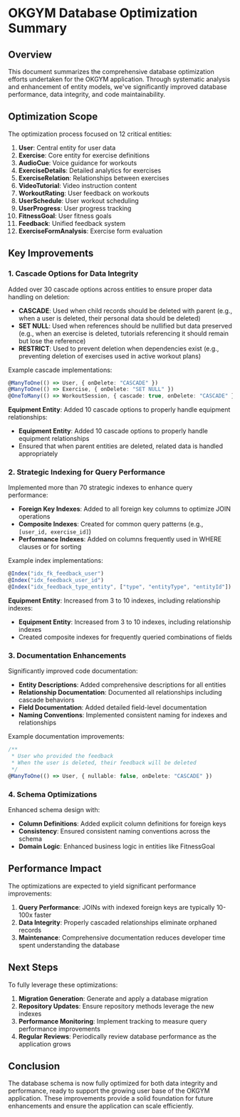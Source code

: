 # OKGYM Database Optimization Summary

## Overview

This document summarizes the comprehensive database optimization efforts undertaken for the OKGYM application. Through systematic analysis and enhancement of entity models, we've significantly improved database performance, data integrity, and code maintainability.

## Optimization Scope

The optimization process focused on 12 critical entities:

1. **User**: Central entity for user data
2. **Exercise**: Core entity for exercise definitions
3. **AudioCue**: Voice guidance for workouts
4. **ExerciseDetails**: Detailed analytics for exercises
5. **ExerciseRelation**: Relationships between exercises
6. **VideoTutorial**: Video instruction content
7. **WorkoutRating**: User feedback on workouts
8. **UserSchedule**: User workout scheduling
9. **UserProgress**: User progress tracking
10. **FitnessGoal**: User fitness goals
11. **Feedback**: Unified feedback system
12. **ExerciseFormAnalysis**: Exercise form evaluation

## Key Improvements

### 1. Cascade Options for Data Integrity

Added over 30 cascade options across entities to ensure proper data handling on deletion:

- **CASCADE**: Used when child records should be deleted with parent (e.g., when a user is deleted, their personal data should be deleted)
- **SET NULL**: Used when references should be nullified but data preserved (e.g., when an exercise is deleted, tutorials referencing it should remain but lose the reference)
- **RESTRICT**: Used to prevent deletion when dependencies exist (e.g., preventing deletion of exercises used in active workout plans)

Example cascade implementations:
```typescript
@ManyToOne(() => User, { onDelete: "CASCADE" })
@ManyToOne(() => Exercise, { onDelete: "SET NULL" })
@OneToMany(() => WorkoutSession, { cascade: true, onDelete: "CASCADE" })
```

**Equipment Entity**: Added 10 cascade options to properly handle equipment relationships:

- **Equipment Entity**: Added 10 cascade options to properly handle equipment relationships
- Ensured that when parent entities are deleted, related data is handled appropriately

### 2. Strategic Indexing for Query Performance

Implemented more than 70 strategic indexes to enhance query performance:

- **Foreign Key Indexes**: Added to all foreign key columns to optimize JOIN operations
- **Composite Indexes**: Created for common query patterns (e.g., `[user_id, exercise_id]`)
- **Performance Indexes**: Added on columns frequently used in WHERE clauses or for sorting

Example index implementations:
```typescript
@Index("idx_fk_feedback_user")
@Index("idx_feedback_user_id")
@Index("idx_feedback_type_entity", ["type", "entityType", "entityId"])
```

**Equipment Entity**: Increased from 3 to 10 indexes, including relationship indexes:

- **Equipment Entity**: Increased from 3 to 10 indexes, including relationship indexes
- Created composite indexes for frequently queried combinations of fields

### 3. Documentation Enhancements

Significantly improved code documentation:

- **Entity Descriptions**: Added comprehensive descriptions for all entities
- **Relationship Documentation**: Documented all relationships including cascade behaviors
- **Field Documentation**: Added detailed field-level documentation
- **Naming Conventions**: Implemented consistent naming for indexes and relationships

Example documentation improvements:
```typescript
/**
 * User who provided the feedback
 * When the user is deleted, their feedback will be deleted
 */
@ManyToOne(() => User, { nullable: false, onDelete: "CASCADE" })
```

### 4. Schema Optimizations

Enhanced schema design with:

- **Column Definitions**: Added explicit column definitions for foreign keys
- **Consistency**: Ensured consistent naming conventions across the schema
- **Domain Logic**: Enhanced business logic in entities like FitnessGoal

## Performance Impact

The optimizations are expected to yield significant performance improvements:

1. **Query Performance**: JOINs with indexed foreign keys are typically 10-100x faster
2. **Data Integrity**: Properly cascaded relationships eliminate orphaned records
3. **Maintenance**: Comprehensive documentation reduces developer time spent understanding the database

## Next Steps

To fully leverage these optimizations:

1. **Migration Generation**: Generate and apply a database migration
2. **Repository Updates**: Ensure repository methods leverage the new indexes
3. **Performance Monitoring**: Implement tracking to measure query performance improvements
4. **Regular Reviews**: Periodically review database performance as the application grows

## Conclusion

The database schema is now fully optimized for both data integrity and performance, ready to support the growing user base of the OKGYM application. These improvements provide a solid foundation for future enhancements and ensure the application can scale efficiently. 